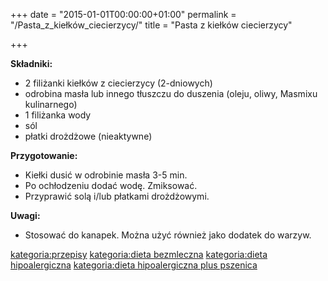 +++
date = "2015-01-01T00:00:00+01:00"
permalink = "/Pasta_z_kiełków_ciecierzycy/"
title = "Pasta z kiełków ciecierzycy"

+++

**Składniki:**

-   2 filiżanki kiełków z ciecierzycy (2-dniowych)
-   odrobina masła lub innego tłuszczu do duszenia (oleju, oliwy, Masmixu kulinarnego)
-   1 filiżanka wody
-   sól
-   płatki drożdżowe (nieaktywne)

**Przygotowanie:**

-   Kiełki dusić w odrobinie masła 3-5 min.
-   Po ochłodzeniu dodać wodę. Zmiksować.
-   Przyprawić solą i/lub płatkami drożdżowymi.

**Uwagi:**

-   Stosować do kanapek. Można użyć również jako dodatek do warzyw.

[kategoria:przepisy](/atopedia/kategoria:przepisy "wikilink") [kategoria:dieta bezmleczna](/atopedia/kategoria:dieta_bezmleczna "wikilink") [kategoria:dieta hipoalergiczna](/atopedia/kategoria:dieta_hipoalergiczna "wikilink") [kategoria:dieta hipoalergiczna plus pszenica](/atopedia/kategoria:dieta_hipoalergiczna_plus_pszenica "wikilink")